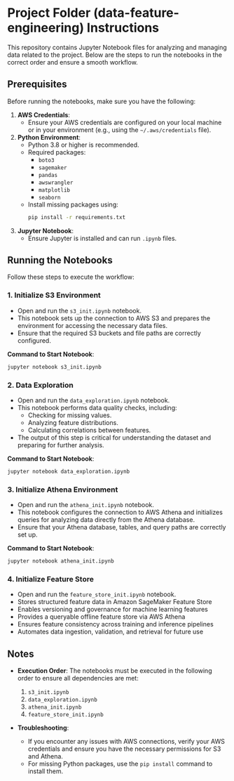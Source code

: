 # Project Folder (data-feature-engineering) Instructions

This repository contains Jupyter Notebook files for analyzing and managing data related to the project. Below are the steps to run the notebooks in the correct order and ensure a smooth workflow.

## Prerequisites
Before running the notebooks, make sure you have the following:
1. **AWS Credentials**:
   - Ensure your AWS credentials are configured on your local machine or in your environment (e.g., using the `~/.aws/credentials` file).
2. **Python Environment**:
   - Python 3.8 or higher is recommended.
   - Required packages:
     - `boto3`
     - `sagemaker`
     - `pandas`
     - `awswrangler`
     - `matplotlib`
     - `seaborn`
   - Install missing packages using:
     ```bash
     pip install -r requirements.txt
     ```
3. **Jupyter Notebook**:
   - Ensure Jupyter is installed and can run `.ipynb` files.

## Running the Notebooks

Follow these steps to execute the workflow:

### 1. **Initialize S3 Environment**
   - Open and run the `s3_init.ipynb` notebook.
   - This notebook sets up the connection to AWS S3 and prepares the environment for accessing the necessary data files.
   - Ensure that the required S3 buckets and file paths are correctly configured.

   **Command to Start Notebook**:
   ```bash
   jupyter notebook s3_init.ipynb
   ```

### 2. **Data Exploration**
   - Open and run the `data_exploration.ipynb` notebook.
   - This notebook performs data quality checks, including:
     - Checking for missing values.
     - Analyzing feature distributions.
     - Calculating correlations between features.
   - The output of this step is critical for understanding the dataset and preparing for further analysis.

   **Command to Start Notebook**:
   ```bash
   jupyter notebook data_exploration.ipynb
   ```

### 3. **Initialize Athena Environment**
   - Open and run the `athena_init.ipynb` notebook.
   - This notebook configures the connection to AWS Athena and initializes queries for analyzing data directly from the Athena database.
   - Ensure that your Athena database, tables, and query paths are correctly set up.

   **Command to Start Notebook**:
   ```bash
   jupyter notebook athena_init.ipynb
   ```

### 4. **Initialize Feature Store**
- Open and run the `feature_store_init.ipynb` notebook.
- Stores structured feature data in Amazon SageMaker Feature Store
- Enables versioning and governance for machine learning features
- Provides a queryable offline feature store via AWS Athena
- Ensures feature consistency across training and inference pipelines
- Automates data ingestion, validation, and retrieval for future use
## Notes
- **Execution Order**:
  The notebooks must be executed in the following order to ensure all dependencies are met:
  1. `s3_init.ipynb`
  2. `data_exploration.ipynb`
  3. `athena_init.ipynb`
  4. `feature_store_init.ipynb`

- **Troubleshooting**:
  - If you encounter any issues with AWS connections, verify your AWS credentials and ensure you have the necessary permissions for S3 and Athena.
  - For missing Python packages, use the `pip install` command to install them.
